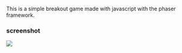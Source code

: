This is a simple breakout game made with javascript with the phaser framework.

### screenshot

![](https://github.com/FNH99/game-simple-breakout/blob/main/assets/img/screenshot-game.png)